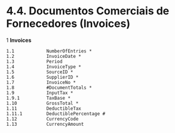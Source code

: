 # 4.4. Documentos Comerciais de Fornecedores (Invoices)

1    **Invoices**

    1.1            NumberOfEntries *
    1.2            InvoiceDate *
    1.3            Period
    1.4            InvoiceType *
    1.5            SourceID *
    1.6            SupplierID *
    1.7            InvoiceNo *
    1.8            #DocumentTotals *
    1.9            InputTax *
    1.9.1          TaxBase *  
    1.10           GrossTotal *
    1.11           DeductibleTax
    1.11.1         DeductiblePercentage #
    1.12           CurrencyCode
    1.13           CurrencyAmount
